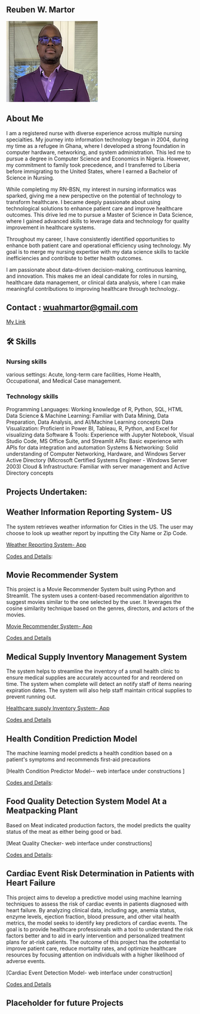 ## Reuben W. Martor 

![recent photo](https://github.com/wuahmartor/portfolio/blob/main/reuben_photo.png?raw=true)
## About Me
I am a registered nurse with diverse experience across multiple nursing specialties. My journey into information technology began in 2004, during my time as a refugee in Ghana, where I developed a strong foundation in computer hardware, networking, and system administration. This led me to pursue a degree in Computer Science and Economics in Nigeria. However, my commitment to family took precedence, and I transferred to Liberia before immigrating to the United States, where I earned a Bachelor of Science in Nursing.

While completing my RN-BSN, my interest in nursing informatics was sparked, giving me a new perspective on the potential of technology to transform healthcare. I became deeply passionate about using technological solutions to enhance patient care and improve healthcare outcomes. This drive led me to pursue a Master of Science in Data Science, where I gained advanced skills to leverage data and technology for quality improvement in healthcare systems.

Throughout my career, I have consistently identified opportunities to enhance both patient care and operational efficiency using technology. My goal is to merge my nursing expertise with my data science skills to tackle inefficiencies and contribute to better health outcomes.

I am passionate about data-driven decision-making, continuous learning, and innovation. This makes me an ideal candidate for roles in nursing, healthcare data management, or clinical data analysis, where I can make meaningful contributions to improving healthcare through technology..

## Contact : wuahmartor@gmail.com    

[My Link](https://wuahmartor.github.io/portfolio/)

## 🛠 Skills
### Nursing skills 
various settings: Acute, long-term care facilities, Home Health, Occupational, and Medical Case management. 
    
### Technology skills

Programming Languages: Working knowledge of R, Python, SQL, HTML
Data Science & Machine Learning: Familiar with Data Mining, Data Preparation, Data Analysis, and AI/Machine Learning concepts
Data Visualization: Proficient in Power BI, Tableau, R, Python, and Excel for visualizing data
Software & Tools: Experience with Jupyter Notebook, Visual Studio Code, MS Office Suite, and Streamlit
APIs: Basic experience with APIs for data integration and automation
Systems & Networking: Solid understanding of Computer Networking, Hardware, and Windows Server Active Directory (Microsoft Certified Systems Engineer - Windows Server 2003)
Cloud & Infrastructure: Familiar with server management and Active Directory concepts

## Projects Undertaken:

## Weather Information Reporting System- US 
The system retrieves weather information for Cities in the US. The user may choose to look up weather report by inputting the City Name or Zip Code.

[Weather Reporting System- App](https://portfolio-6l7ghqepmbfouzzsqmpjfj.streamlit.app/)

[Codes and Details](https://github.com/wuahmartor/portfolio/blob/main/weatherReportSystem/weatherReportSystem.py):



## Movie Recommender System
This project is a Movie Recommender System built using Python and Streamlit. The system uses a content-based recommendation algorithm to suggest movies similar to the one selected by the user. It leverages the cosine similarity technique based on the genres, directors, and actors of the movies.

[Movie Recommender System- App](https://portfolio-mxj3qbebyakqgkfu8datxk.streamlit.app)

[Codes and Details](https://github.com/wuahmartor/portfolio/blob/main/movieRecommender/movieRecommender.py)



## Medical Supply Inventory Management System
The system helps to streamline the inventory of a small health clinic to ensure medical supplies are accurately accounted for and reordered on time. The system when complete will detect an notify staff of items nearing expiration dates. The system will also help staff maintain critical supplies to prevent running out.  

[Healthcare supply Inventory System- App](https://portfolio-nohukkscvph5ayjyt9vwdl.streamlit.app/)

[Codes and Details](https://github.com/wuahmartor/portfolio/blob/main/inventoryManagement/main_page.py)


## Health Condition Prediction Model 
The machine learning model predicts a health condition based on a patient's symptoms and recommends first-aid precautions

[Health Condition Predictor Model-- web interface under constructions ]

[Codes and Details](https://github.com/wuahmartor/portfolio/blob/main/diseasePredictionSystem/disease_prediction.ipynb): 



## Food Quality Detection System Model At a Meatpacking Plant
Based on Meat indicated production factors, the model predicts the quality status of the meat as either being good or bad. 

[Meat Quality Checker- web interface under constructions]

[Codes and Details](https://github.com/wuahmartor/portfolio/blob/main/foodQualityDetectionSystem/foodQualityDectection.ipynb): 


## Cardiac Event Risk Determination in Patients with Heart Failure 

This project aims to develop a predictive model using machine learning techniques to assess the risk of cardiac events in patients diagnosed with heart failure. By analyzing clinical data, including age, anemia status, enzyme levels, ejection fraction, blood pressure, and other vital health metrics, the model seeks to identify key predictors of cardiac events. The goal is to provide healthcare professionals with a tool to understand the risk factors better and to aid in early intervention and personalized treatment plans for at-risk patients. The outcome of this project has the potential to improve patient care, reduce mortality rates, and optimize healthcare resources by focusing attention on individuals with a higher likelihood of adverse events.

[Cardiac Event Detection Model- web interface under construction]

[Codes and Details](https://github.com/wuahmartor/portfolio/blob/main/heartFailurePredictionModel/heartFailurePrediction.ipynb) 


## Placeholder for future Projects

